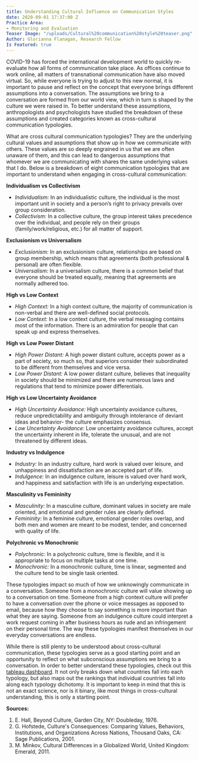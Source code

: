 ```yaml
---
title: Understanding Cultural Influence on Communication Styles
date: 2020-09-01 17:37:00 Z
Practice Area:
- Monitoring and Evaluation
Teaser Image: "/uploads/Cultural%20communication%20style%20teaser.png"
Author: Glorianna Flanagan, Research Fellow
Is Featured: true
---
```


COVID-19 has forced the international development world to quickly re-evaluate how all forms of communication take place. As offices continue to work online, all matters of transnational communication have also moved virtual. So, while everyone is trying to adjust to this new normal, it is important to pause and reflect on the concept that everyone brings different assumptions into a conversation. The assumptions we bring to a conversation are formed from our world view, which in turn is shaped by the culture we were raised in. To better understand these assumptions, anthropologists and psychologists have studied the breakdown of these assumptions and created categories known as cross-cultural communication typologies. 

What are cross cultural communication typologies? They are the underlying cultural values and assumptions that show up in how we communicate with others. These values are so deeply engrained in us that we are often unaware of them, and this can lead to dangerous assumptions that whomever we are communicating with shares the same underlying values that I do. Below is a breakdown of eight communication typologies that are important to understand when engaging in cross-cultural communication: 

**Individualism vs Collectivism** 
* *Individualism:* In an individualistic culture, the individual is the most important unit in society and a person’s right to privacy prevails over group consideration. 
* *Collectivism:* In a collective culture, the group interest takes precedence over the individual, and people rely on their groups (family/work/religious, etc.) for all matter of support.  

**Exclusionism vs Universalism**
* *Exclusionism:* In an exclusionism culture, relationships are based on group membership, which means that agreements (both professional & personal) are often flexible. 
* *Universalism:* In a universalism culture, there is a common belief that everyone should be treated equally, meaning that agreements are normally adhered too. 

**High vs Low Context**
* *High Context:* In a high context culture, the majority of communication is non-verbal and there are well-defined social protocols. 
* *Low Context:* In a low context culture, the verbal messaging contains most of the information. There is an admiration for people that can speak up and express themselves. 

**High vs Low Power Distant**	
* *High Power Distant:* A high power distant culture, accepts power as a part of society, so much so, that superiors consider their subordinated to be different from themselves and vice versa.  
* *Low Power Distant:* A low power distant culture, believes that inequality in society should be minimized and there are numerous laws and regulations that tend to minimize power differentials. 

**High vs Low Uncertainty Avoidance**
* *High Uncertainty Avoidance:* High uncertainty avoidance cultures, reduce unpredictability and ambiguity through intolerance of deviant ideas and behavior- the culture emphasizes consensus. 
* *Low Uncertainty Avoidance:* Low uncertainty avoidance cultures, accept the uncertainty inherent in life, tolerate the unusual, and are not threatened by different ideas. 

**Industry vs Indulgence**
* *Industry:* In an industry culture, hard work is valued over leisure, and unhappiness and dissatisfaction are an accepted part of life. 
* *Indulgence:* In an indulgence culture, leisure is valued over hard work, and happiness and satisfaction with life is an underlying expectation. 

**Masculinity vs Femininity** 
* *Masculinity:* In a masculine culture, dominant values in society are male oriented, and emotional and gender rules are clearly defined. 
* *Femininity:* In a feminine culture, emotional gender roles overlap, and both men and women are meant to be modest, tender, and concerned with quality of life. 

**Polychronic vs Monochronic**
* *Polychronic:* In a polychronic culture, time is flexible, and it is appropriate to focus on multiple tasks at one time.
* *Monochronic:* In a monochronic culture, time is linear, segmented and the culture tend to be single task oriented. 

These typologies impact so much of how we unknowingly communicate in a conversation. Someone from a monochronic culture will value showing up to a conversation on time. Someone from a high context culture will prefer to have a conversation over the phone or voice messages as opposed to email, because how they choose to say something is more important than what they are saying. Someone from an indulgence culture could interpret a work request coming in after business hours as rude and an infringement on their personal time. The way these typologies manifest themselves in our everyday conversations are endless. 

While there is still plenty to be understood about cross-cultural communication, these typologies serve as a good starting point and an opportunity to reflect on what subconscious assumptions we bring to a conversation. In order to better understand these typologies, check out this [tableau dashboard](https://public.tableau.com/profile/glorianna.flanagan#!/vizhome/TypologyMapsFinal/CCCTypologies). It not only breaks down what countries fall into each typology, but also maps out the rankings that individual countries fall into along each typology dichotomy. It is important to keep in mind that this is not an exact science, nor is it binary, like most things in cross-cultural understanding, this is only a starting point.  

**Sources:**
1. E. Hall, Beyond Culture, Garden City, NY: Doubleday, 1976. 
2. G. Hofstede, Culture's Consequences: Comparing Values, Behaviors, Institutions, and Organizations Across Nations, Thousand Oaks, CA: Sage Publications, 2001. 
3. M. Minkov, Cultural Differences in a Globalized World, United Kingdom: Emerald, 2011.
